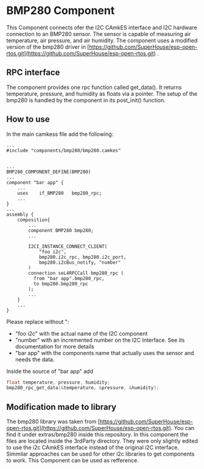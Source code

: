 
# BMP280 Component

This Component connects ofer the I2C CAmkES interface and I2C hardware connection to an BMP280 sensor.
The sensor is capable of measuring air temperature, air pressure, and air humidity.
The component uses a modified version of the bmp280 driver in [https://github.com/SuperHouse/esp-open-rtos.git](https://github.com/SuperHouse/esp-open-rtos.git) .

## RPC interface

The component provides one rpc function called get_data(). It returns temperature, pressure, and humidity as floats via a pointer.
The setup of the bmp280 is handled by the component in its post_init() function.

## How to use

In the main camkess file add the following:

```
...
#include "components/bmp280/bmp280.camkes"


...
BMP280_COMPONENT_DEFINE(BMP280)
...
component "bar app" {
    ...
    uses    if_BMP280   bmp280_rpc;
    ...
}
...
assembly {
    composition{
        ...
        component BMP280 bmp280;
        ...

        I2CI_INSTANCE_CONNECT_CLIENT(
            "foo i2c",
            bmp280.i2c_rpc, bmp280.i2c_port,
            bmp280.i2cBus_notify, "number"
        )
        connection seL4RPCCall bmp280_rpc (
          from "bar app".bmp280_rpc,
          to bmp280.bmp280_rpc
        );
        ...
    }
    ...
}
```

Please replace without ":

* "foo i2c" with the actual name of the I2C component
* "number" with an incremented number on the I2C Interface. See its documentation for more details
* "bar app" with the components name that actually uses the sensor and needs the data.

Inside the source of "bar app" add

```C
float temperature, pressure, humidity;
bmp280_rpc_get_data(&temperature, &pressure, &humidity);

```

## Modification made to library

The bmp280 library was taken from [https://github.com/SuperHouse/esp-open-rtos.git](https://github.com/SuperHouse/esp-open-rtos.git).
You can find it under extras/bmp280 inside this repository.
In this component the files are located inside the 3rdParty directory.
They were only slightly edited to use the i2c CAmkES interface instead of the original i2C interface.
Simmilar approaches can be used for other i2c libraries to get components to work.
This Component can be used as refference.
